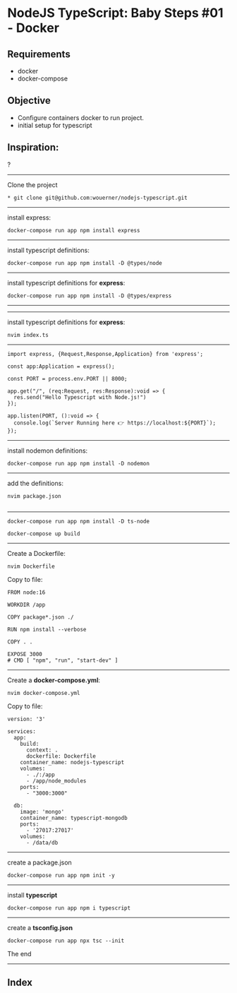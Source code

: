 # NodeJS TypeScript: Baby Steps #01 - Docker

## Requirements
 - docker
 - docker-compose

## Objective
* Configure containers docker to run project.
* initial setup for typescript

## Inspiration:
?

---
Clone the project 

```
* git clone git@github.com:wouerner/nodejs-typescript.git
```
---

install express:
```
docker-compose run app npm install express 
```

---

install typescript definitions:
```
docker-compose run app npm install -D @types/node
```

---
install typescript definitions for **express**:
```
docker-compose run app npm install -D @types/express 
```
---

---
install typescript definitions for **express**:
```
nvim index.ts 
```
---
```
import express, {Request,Response,Application} from 'express';

const app:Application = express();

const PORT = process.env.PORT || 8000;

app.get("/", (req:Request, res:Response):void => {
  res.send("Hello Typescript with Node.js!")
});

app.listen(PORT, ():void => {
  console.log(`Server Running here 👉 https://localhost:${PORT}`);
});
```
 
---
install nodemon definitions:
```
docker-compose run app npm install -D nodemon
```
---
add the definitions:
```
nvim package.json
```

```
```

---
```
docker-compose run app npm install -D ts-node
```

```
docker-compose up build 
```
---
Create a Dockerfile: 
```
nvim Dockerfile
```
Copy to file:
```
FROM node:16

WORKDIR /app

COPY package*.json ./

RUN npm install --verbose

COPY . .

EXPOSE 3000 
# CMD [ "npm", "run", "start-dev" ]
```

---

Create a **docker-compose.yml**: 
```
nvim docker-compose.yml
```
Copy to file:
```
version: '3'

services:
  app:
    build:
      context: .
      dockerfile: Dockerfile
    container_name: nodejs-typescript
    volumes:
      - ./:/app
      - /app/node_modules
    ports:
      - "3000:3000"

  db:
    image: 'mongo'
    container_name: typescript-mongodb
    ports:
      - '27017:27017'
    volumes:
      - /data/db

```

---
create a package.json
```
docker-compose run app npm init -y
```
---

install **typescript**
```
docker-compose run app npm i typescript
```
---

create a **tsconfig.json**
```
docker-compose run app npx tsc --init
```

The end

---
## Index

